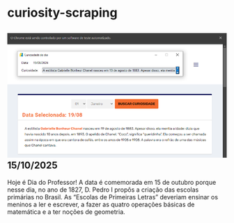 # curiosity-scraping
![Budget](./execucao.png)
15/10/2025
-
Hoje é Dia do Professor! A data é comemorada em 15 de outubro porque nesse dia, no ano de 1827, D. Pedro I propôs a criação das escolas primárias no Brasil. As “Escolas de Primeiras Letras” deveriam ensinar os meninos a ler e escrever, a fazer as quatro operações básicas de matemática e a ter noções de geometria.
